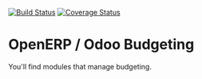 [![Build Status](https://travis-ci.org/OCA/account-budgeting.svg?branch=7.0)](https://travis-ci.org/OCA/account-budgeting)
[![Coverage Status](https://coveralls.io/repos/OCA/account-budgeting/badge.png?branch=7.0)](https://coveralls.io/r/OCA/account-budgeting?branch=7.0)

OpenERP / Odoo Budgeting
========================

You'll find modules that manage budgeting.
